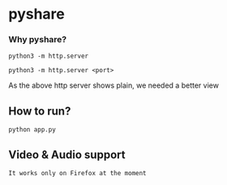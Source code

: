 # pyshare


### Why pyshare?
```
python3 -m http.server

python3 -m http.server <port>
```
As the above http server shows plain, we needed a better view


## How to run?
```
python app.py
```

## Video & Audio support
```
It works only on Firefox at the moment
```